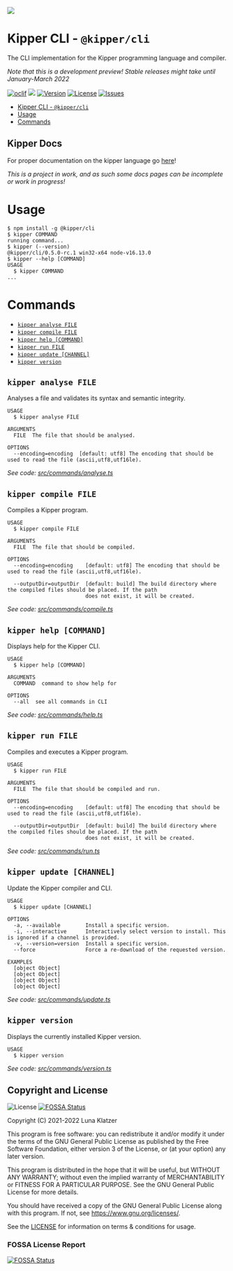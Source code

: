 ![](https://github.com/Luna-Klatzer/Kipper/raw/main/img/Kipper-Logo-with-head.png)

# Kipper CLI - `@kipper/cli`

The CLI implementation for the Kipper programming language and compiler.

*Note that this is a development preview! Stable releases might take until January-March 2022*

[![oclif](https://img.shields.io/badge/cli-oclif-brightgreen.svg)](https://oclif.io)
![](https://img.shields.io/badge/Coverage-72%25-5A7302.svg?style=flat&logoColor=white&color=blue&prefix=$coverage$)
[![Version](https://img.shields.io/npm/v/@kipper/cli)](https://npmjs.org/package/@kipper/cli)
[![License](https://img.shields.io/npm/l/@kipper/cli)](https://github.com/Luna-Klatzer/Kipper/blob/main/LICENSE)
[![Issues](https://img.shields.io/github/issues/Luna-Klatzer/Kipper)](https://github.com/Luna-Klatzer/Kipper/issues)

<!-- toc -->
* [Kipper CLI - `@kipper/cli`](#kipper-cli---kippercli)
* [Usage](#usage)
* [Commands](#commands)
<!-- tocstop -->

## Kipper Docs

For proper documentation on the kipper language go [here](https://wmc-ahif-2021.github.io/Kipper-Web/)!

*This is a project in work, and as such some docs pages can be incomplete or work in progress!*

# Usage

<!-- usage -->
```sh-session
$ npm install -g @kipper/cli
$ kipper COMMAND
running command...
$ kipper (--version)
@kipper/cli/0.5.0-rc.1 win32-x64 node-v16.13.0
$ kipper --help [COMMAND]
USAGE
  $ kipper COMMAND
...
```
<!-- usagestop -->

# Commands

<!-- commands -->
* [`kipper analyse FILE`](#kipper-analyse-file)
* [`kipper compile FILE`](#kipper-compile-file)
* [`kipper help [COMMAND]`](#kipper-help-command)
* [`kipper run FILE`](#kipper-run-file)
* [`kipper update [CHANNEL]`](#kipper-update-channel)
* [`kipper version`](#kipper-version)

## `kipper analyse FILE`

Analyses a file and validates its syntax and semantic integrity.

```
USAGE
  $ kipper analyse FILE

ARGUMENTS
  FILE  The file that should be analysed.

OPTIONS
  --encoding=encoding  [default: utf8] The encoding that should be used to read the file (ascii,utf8,utf16le).
```

_See code: [src/commands/analyse.ts](https://github.com/Luna-Klatzer/Kipper/blob/v0.5.0-rc.1/kipper/cli/src/commands/analyse.ts)_

## `kipper compile FILE`

Compiles a Kipper program.

```
USAGE
  $ kipper compile FILE

ARGUMENTS
  FILE  The file that should be compiled.

OPTIONS
  --encoding=encoding    [default: utf8] The encoding that should be used to read the file (ascii,utf8,utf16le).

  --outputDir=outputDir  [default: build] The build directory where the compiled files should be placed. If the path
                         does not exist, it will be created.
```

_See code: [src/commands/compile.ts](https://github.com/Luna-Klatzer/Kipper/blob/v0.5.0-rc.1/kipper/cli/src/commands/compile.ts)_

## `kipper help [COMMAND]`

Displays help for the Kipper CLI.

```
USAGE
  $ kipper help [COMMAND]

ARGUMENTS
  COMMAND  command to show help for

OPTIONS
  --all  see all commands in CLI
```

_See code: [src/commands/help.ts](https://github.com/Luna-Klatzer/Kipper/blob/v0.5.0-rc.1/kipper/cli/src/commands/help.ts)_

## `kipper run FILE`

Compiles and executes a Kipper program.

```
USAGE
  $ kipper run FILE

ARGUMENTS
  FILE  The file that should be compiled and run.

OPTIONS
  --encoding=encoding    [default: utf8] The encoding that should be used to read the file (ascii,utf8,utf16le).

  --outputDir=outputDir  [default: build] The build directory where the compiled files should be placed. If the path
                         does not exist, it will be created.
```

_See code: [src/commands/run.ts](https://github.com/Luna-Klatzer/Kipper/blob/v0.5.0-rc.1/kipper/cli/src/commands/run.ts)_

## `kipper update [CHANNEL]`

Update the Kipper compiler and CLI.

```
USAGE
  $ kipper update [CHANNEL]

OPTIONS
  -a, --available        Install a specific version.
  -i, --interactive      Interactively select version to install. This is ignored if a channel is provided.
  -v, --version=version  Install a specific version.
  --force                Force a re-download of the requested version.

EXAMPLES
  [object Object]
  [object Object]
  [object Object]
  [object Object]
```

_See code: [src/commands/update.ts](https://github.com/Luna-Klatzer/Kipper/blob/v0.5.0-rc.1/kipper/cli/src/commands/update.ts)_

## `kipper version`

Displays the currently installed Kipper version.

```
USAGE
  $ kipper version
```

_See code: [src/commands/version.ts](https://github.com/Luna-Klatzer/Kipper/blob/v0.5.0-rc.1/kipper/cli/src/commands/version.ts)_
<!-- commandsstop -->

## Copyright and License

![License](https://img.shields.io/github/license/Luna-Klatzer/Kipper?color=cyan)
[![FOSSA Status](https://app.fossa.com/api/projects/git%2Bgithub.com%2FLuna-Klatzer%2FKipper.svg?type=shield)](https://app.fossa.com/projects/git%2Bgithub.com%2FLuna-Klatzer%2FKipper?ref=badge_shield)

Copyright (C) 2021-2022 Luna Klatzer

This program is free software: you can redistribute it and/or modify it under
the terms of the GNU General Public License as published by the Free Software
Foundation, either version 3 of the License, or
(at your option) any later version.

This program is distributed in the hope that it will be useful, but WITHOUT ANY
WARRANTY; without even the implied warranty of MERCHANTABILITY or FITNESS FOR A
PARTICULAR PURPOSE. See the GNU General Public License for more details.

You should have received a copy of the GNU General Public License along with
this program. If not, see <https://www.gnu.org/licenses/>.

See the [LICENSE](https://raw.githubusercontent.com/Para-Lang/Para/main/LICENSE)
for information on terms & conditions for usage.

### FOSSA License Report

[![FOSSA Status](https://app.fossa.com/api/projects/git%2Bgithub.com%2FLuna-Klatzer%2FKipper.svg?type=large)](https://app.fossa.com/projects/git%2Bgithub.com%2FLuna-Klatzer%2FKipper?ref=badge_large)
